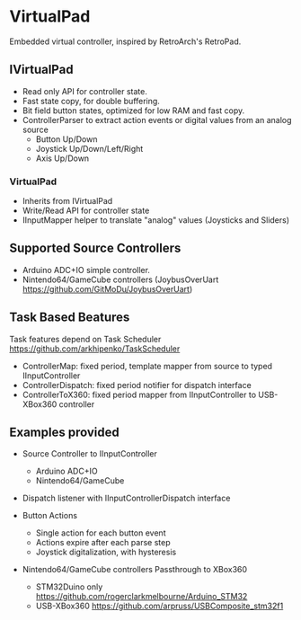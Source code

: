 # VirtualPad

Embedded virtual controller, inspired by RetroArch's RetroPad.

## IVirtualPad
- Read only API for controller state.
- Fast state copy, for double buffering.
- Bit field button states, optimized for low RAM and fast copy.
- ControllerParser to extract action events or digital values from an analog source
	- Button Up/Down
 	- Joystick Up/Down/Left/Right
  	- Axis Up/Down

### VirtualPad
- Inherits from IVirtualPad
- Write/Read API for controller state
- IInputMapper helper to translate "analog" values (Joysticks and Sliders)


## Supported Source Controllers
- Arduino ADC+IO simple controller.
- Nintendo64/GameCube controllers (JoybusOverUart https://github.com/GitMoDu/JoybusOverUart)

## Task Based Beatures
Task features depend on Task Scheduler https://github.com/arkhipenko/TaskScheduler

- ControllerMap: fixed period, template mapper from source to typed IInputController
- ControllerDispatch: fixed period notifier for dispatch interface
- ControllerToX360: fixed period mapper from IInputController to USB-XBox360 controller

## Examples provided

- Source Controller to IInputController
	- Arduino ADC+IO
	- Nintendo64/GameCube

- Dispatch listener with IInputControllerDispatch interface

- Button Actions
	- Single action for each button event
 	- Actions expire after each parse step
	- Joystick digitalization, with hysteresis

- Nintendo64/GameCube controllers Passthrough to XBox360
	- STM32Duino only https://github.com/rogerclarkmelbourne/Arduino_STM32
	- USB-XBox360 https://github.com/arpruss/USBComposite_stm32f1

 
 
